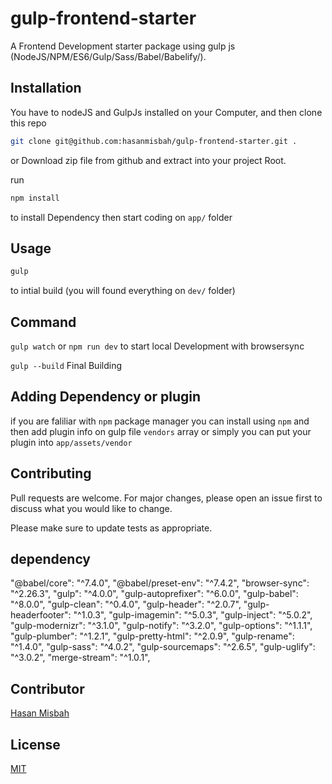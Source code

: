 # gulp-frontend-starter

A Frontend Development starter package using gulp js (NodeJS/NPM/ES6/Gulp/Sass/Babel/Babelify/).

## Installation

You have to  nodeJS and GulpJs installed on your Computer,
and then clone this repo

   ```bash
 git clone git@github.com:hasanmisbah/gulp-frontend-starter.git .
```

or Download zip file from github and extract into your project Root.

run

```bash
npm install
```

to install Dependency then start coding on `app/` folder

## Usage

```bash
gulp
```

to intial build (you will found everything on `dev/` folder)

## Command

`gulp watch` or `npm run dev` to start local Development with browsersync

`gulp --build` Final Building

## Adding Dependency or plugin

if you are faliliar with `npm` package manager you can install using `npm`  and then add plugin info on gulp file `vendors` array or simply you can put your plugin into `app/assets/vendor`

## Contributing

Pull requests are welcome. For major changes, please open an issue first to discuss what you would like to change.

Please make sure to update tests as appropriate.

## dependency

"@babel/core": "^7.4.0",
"@babel/preset-env": "^7.4.2",
"browser-sync": "^2.26.3",
"gulp": "^4.0.0",
"gulp-autoprefixer": "^6.0.0",
"gulp-babel": "^8.0.0",
"gulp-clean": "^0.4.0",
"gulp-header": "^2.0.7",
"gulp-headerfooter": "^1.0.3",
"gulp-imagemin": "^5.0.3",
"gulp-inject": "^5.0.2",
"gulp-modernizr": "^3.1.0",
"gulp-notify": "^3.2.0",
"gulp-options": "^1.1.1",
"gulp-plumber": "^1.2.1",
"gulp-pretty-html": "^2.0.9",
"gulp-rename": "^1.4.0",
"gulp-sass": "^4.0.2",
"gulp-sourcemaps": "^2.6.5",
"gulp-uglify": "^3.0.2",
"merge-stream": "^1.0.1",

## Contributor 

[Hasan Misbah](http://twitter.com/hasanmisbah01 "Hasan Misbah")

## License

[MIT](https://choosealicense.com/licenses/mit/)
